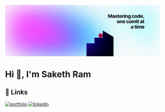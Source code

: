 ![Banner](logo.svg)

<h1 >Hi 👋, I'm Saketh Ram</h1>


## 🔗 Links
[![portfolio](https://img.shields.io/badge/my_portfolio-000?style=for-the-badge)](https://sakethrambilla.com)
[![linkedin](https://img.shields.io/badge/linkedin-0A66C2?style=for-the-badge&logo=linkedin&logoColor=white)](https://www.linkedin.com/in/sakethrambilla/)

